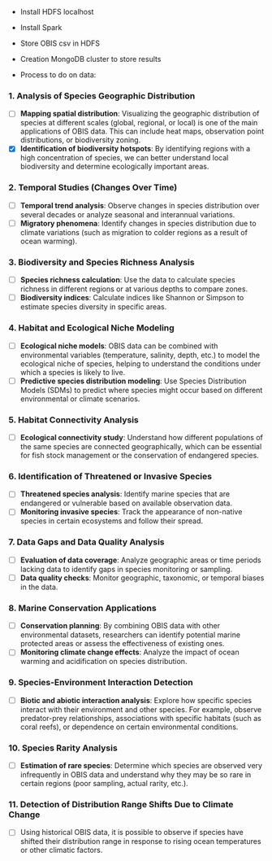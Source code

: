 - Install HDFS localhost

- Install Spark

- Store OBIS csv in HDFS

- Creation MongoDB cluster to store results

- Process to do on data:

### 1. **Analysis of Species Geographic Distribution**
   - [ ] **Mapping spatial distribution**: Visualizing the geographic distribution of species at different scales (global, regional, or local) is one of the main applications of OBIS data. This can include heat maps, observation point distributions, or biodiversity zoning.
   - [x] **Identification of biodiversity hotspots**: By identifying regions with a high concentration of species, we can better understand local biodiversity and determine ecologically important areas.

### 2. **Temporal Studies (Changes Over Time)**
   - [ ] **Temporal trend analysis**: Observe changes in species distribution over several decades or analyze seasonal and interannual variations.
   - [ ] **Migratory phenomena**: Identify changes in species distribution due to climate variations (such as migration to colder regions as a result of ocean warming).

### 3. **Biodiversity and Species Richness Analysis**
   - [ ] **Species richness calculation**: Use the data to calculate species richness in different regions or at various depths to compare zones.
   - [ ] **Biodiversity indices**: Calculate indices like Shannon or Simpson to estimate species diversity in specific areas.

### 4. **Habitat and Ecological Niche Modeling**
   - [ ] **Ecological niche models**: OBIS data can be combined with environmental variables (temperature, salinity, depth, etc.) to model the ecological niche of species, helping to understand the conditions under which a species is likely to live.
   - [ ] **Predictive species distribution modeling**: Use Species Distribution Models (SDMs) to predict where species might occur based on different environmental or climate scenarios.

### 5. **Habitat Connectivity Analysis**
   - [ ] **Ecological connectivity study**: Understand how different populations of the same species are connected geographically, which can be essential for fish stock management or the conservation of endangered species.

### 6. **Identification of Threatened or Invasive Species**
   - [ ] **Threatened species analysis**: Identify marine species that are endangered or vulnerable based on available observation data.
   - [ ] **Monitoring invasive species**: Track the appearance of non-native species in certain ecosystems and follow their spread.

### 7. **Data Gaps and Data Quality Analysis**
   - [ ] **Evaluation of data coverage**: Analyze geographic areas or time periods lacking data to identify gaps in species monitoring or sampling.
   - [ ] **Data quality checks**: Monitor geographic, taxonomic, or temporal biases in the data.

### 8. **Marine Conservation Applications**
   - [ ] **Conservation planning**: By combining OBIS data with other environmental datasets, researchers can identify potential marine protected areas or assess the effectiveness of existing ones.
   - [ ] **Monitoring climate change effects**: Analyze the impact of ocean warming and acidification on species distribution.

### 9. **Species-Environment Interaction Detection**
   - [ ] **Biotic and abiotic interaction analysis**: Explore how specific species interact with their environment and other species. For example, observe predator-prey relationships, associations with specific habitats (such as coral reefs), or dependence on certain environmental conditions.

### 10. **Species Rarity Analysis**
   - [ ] **Estimation of rare species**: Determine which species are observed very infrequently in OBIS data and understand why they may be so rare in certain regions (poor sampling, actual rarity, etc.).

### 11. **Detection of Distribution Range Shifts Due to Climate Change**
   - [ ] Using historical OBIS data, it is possible to observe if species have shifted their distribution range in response to rising ocean temperatures or other climatic factors.

